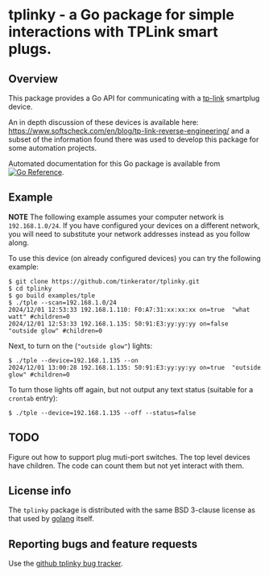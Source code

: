 # tplinky - a Go package for simple interactions with TPLink smart plugs.

## Overview

This package provides a Go API for communicating with a
[tp-link](https://www.tp-link.com/) smartplug device.

An in depth discussion of these devices is available here:
https://www.softscheck.com/en/blog/tp-link-reverse-engineering/ and a
subset of the information found there was used to develop this package
for some automation projects.

Automated documentation for this Go package is available from [![Go
Reference](https://pkg.go.dev/badge/zappem.net/pub/net/tplinky.svg)](https://pkg.go.dev/zappem.net/pub/net/tplinky).

## Example

**NOTE** The following example assumes your computer network is
  `192.168.1.0/24`. If you have configured your devices on a different
  network, you will need to substitute your network addresses instead
  as you follow along.

To use this device (on already configured devices) you can try the following example:

```
$ git clone https://github.com/tinkerator/tplinky.git
$ cd tplinky
$ go build examples/tple
$ ./tple --scan=192.168.1.0/24
2024/12/01 12:53:33 192.168.1.110: F0:A7:31:xx:xx:xx on=true  "what watt" #children=0
2024/12/01 12:53:33 192.168.1.135: 50:91:E3:yy:yy:yy on=false  "outside glow" #children=0
```

Next, to turn on the (`"outside glow"`) lights:

```
$ ./tple --device=192.168.1.135 --on
2024/12/01 13:00:28 192.168.1.135: 50:91:E3:yy:yy:yy on=true  "outside glow" #children=0
```

To turn those lights off again, but not output any text status
(suitable for a `crontab` entry):

```
$ ./tple --device=192.168.1.135 --off --status=false
```

## TODO

Figure out how to support plug muti-port switches. The top level
devices have children. The code can count them but not yet interact
with them.

## License info

The `tplinky` package is distributed with the same BSD 3-clause license
as that used by [golang](https://golang.org/LICENSE) itself.

## Reporting bugs and feature requests

Use the [github tplinky bug
tracker](https://github.com/tinkerator/tplinky/issues).
